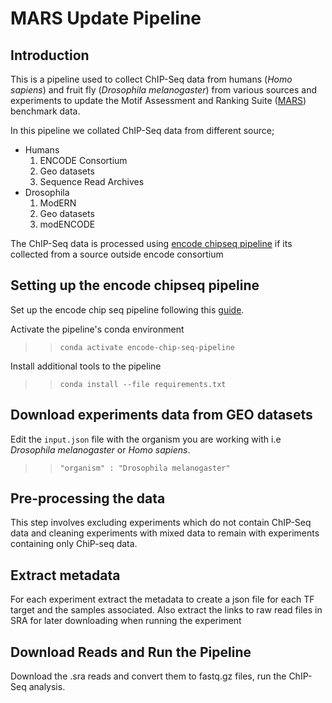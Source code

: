 # MARS Update Pipeline

## Introduction

This is a pipeline used to collect ChIP-Seq data from humans (_Homo sapiens_) and fruit fly (_Drosophila melanogaster_) from various sources and experiments to update the Motif Assessment and Ranking Suite ([MARS](http://bioinf.ict.ru.ac.za/)) benchmark data.

In this pipeline we collated ChIP-Seq data from different source;
  * Humans
      1. ENCODE Consortium 
      2. Geo datasets
      3. Sequence Read Archives
  * Drosophila
      1. ModERN
      2. Geo datasets
      3. modENCODE
      
The ChIP-Seq data is processed using [encode chipseq pipeline](https://github.com/ENCODE-DCC/chip-seq-pipeline2) if its collected from a source outside encode consortium

## Setting up the encode chipseq pipeline
Set up the encode chip seq pipeline following this [guide](https://github.com/ENCODE-DCC/chip-seq-pipeline2/blob/master/README.md).
 
Activate the pipeline's conda environment
   >> `conda activate encode-chip-seq-pipeline`

Install additional tools to the pipeline
  >> `conda install --file requirements.txt`
  
## Download experiments data from GEO datasets
Edit the `input.json` file with the organism you are working with i.e _Drosophila melanogaster_ or _Homo sapiens_.
>> `"organism" : "Drosophila melanogaster"`

## Pre-processing the data
This step involves excluding experiments which do not contain ChIP-Seq data and cleaning experiments with mixed data to remain with experiments containing only ChiP-seq data. 

## Extract metadata
For each experiment extract the metadata to create a json file for each TF target and the samples associated. Also extract the links to raw read files in SRA for later downloading when running the experiment

## Download Reads and Run the Pipeline
Download the .sra reads and convert them to fastq.gz files, run the ChIP-Seq analysis. 
